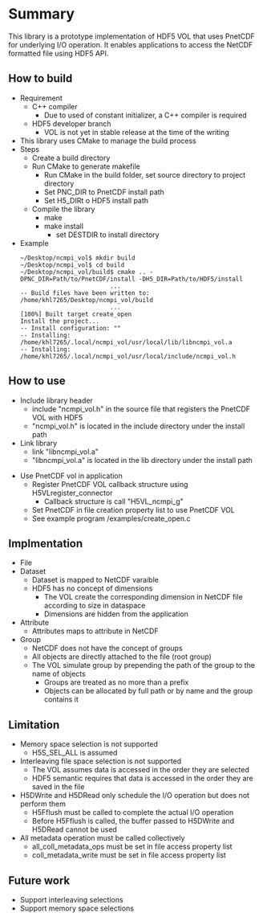 # Summary

This library is a prototype implementation of HDF5 VOL that uses PnetCDF for underlying I/O operation.
It enables applications to access the NetCDF formatted file using HDF5 API.

## How to build
* Requirement
  + C++ compiler
    + Due to used of constant initializer, a C++ compiler is required
  + HDF5 developer branch
    + VOL is not yet in stable release at the time of the writing
* This library uses CMake to manage the build process
* Steps
  + Create a build directory
  + Run CMake to generate makefile
    + Run CMake in the build folder, set source directory to project directory
    + Set PNC_DIR to PnetCDF install path
    + Set H5_DIRt o HDF5 install path
  + Compile the library
    + make 
    + make install
      + set DESTDIR to install directory
* Example
    ```
    ~/Desktop/ncmpi_vol$ mkdir build
    ~/Desktop/ncmpi_vol$ cd build
    ~/Desktop/ncmpi_vol/build$ cmake .. -DPNC_DIR=Path/to/PnetCDF/install -DH5_DIR=Path/to/HDF5/install
                             ...
    -- Build files have been written to: /home/khl7265/Desktop/ncmpi_vol/build
                             ...
    [100%] Built target create_open
    Install the project...
    -- Install configuration: ""
    -- Installing: /home/khl7265/.local/ncmpi_vol/usr/local/lib/libncmpi_vol.a
    -- Installing: /home/khl7265/.local/ncmpi_vol/usr/local/include/ncmpi_vol.h
    ```

## How to use
* Include library header
  + include "ncmpi_vol.h" in the source file that registers the PnetCDF VOL with HDF5
  + "ncmpi_vol.h" is located in the include directory under the install path
* Link library
  + link "libncmpi_vol.a"
  + "libncmpi_vol.a" is located in the lib directory under the install path
+ Use PnetCDF vol in application
  + Register PnetCDF VOL callback structure using H5VLregister_connector
    + Callback structure is call "H5VL_ncmpi_g"
  + Set PnetCDF in file creation property list to use PnetCDF VOL
  + See example program /examples/create_open.c

## Implmentation
* File
* Dataset
  + Dataset is mapped to NetCDF varaible
  + HDF5 has no concept of dimensions
    + The VOL create the corresponding dimension in NetCDF file according to size in dataspace
    + Dimensions are hidden from the application
* Attribute
  + Attributes maps to attribute in NetCDF
* Group
  + NetCDF does not have the concept of groups
  + All objects are directly attached to the file (root group)
  + The VOL simulate group by prepending the path of the group to the name of objects
    + Groups are treated as no more than a prefix
    + Objects can be allocated by full path or by name and the group contains it

## Limitation
* Memory space selection is not supported
  + H5S_SEL_ALL is assumed
* Interleaving file space selection is not supported
  + The VOL assumes data is accessed in the order they are selected
  + HDF5 semantic requires that data is accessed in the order they are saved in the file
* H5DWrite and H5DRead only schedule the I/O operation but does not perform them
  + H5Fflush must be called to complete the actual I/O operation
  + Before H5Fflush is called, the buffer passed to H5DWrite and H5DRead cannot be used
* All metadata operation must be called collectively
  + all_coll_metadata_ops must be set in file access property list
  + coll_metadata_write must be set in file access property list

## Future work
* Support interleaving selections
* Support memory space selections